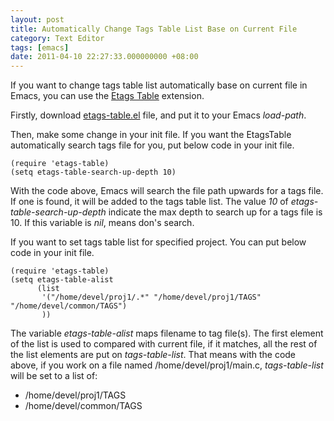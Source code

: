 ```yaml
---
layout: post
title: Automatically Change Tags Table List Base on Current File
category: Text Editor
tags: [emacs]
date: 2011-04-10 22:27:33.000000000 +08:00
---
```

If you want to change tags table list automatically base on current file in Emacs, you can use the [Etags Table](http://www.emacswiki.org/emacs/EtagsTable) extension. 

Firstly, download [etags-table.el](http://www.emacswiki.org/emacs/download/etags-table.el) file, and put it to your Emacs <var>load-path</var>.

Then, make some change in your init file. If you want the EtagsTable automatically search tags file for you, put below code in your init file.

    (require 'etags-table)
    (setq etags-table-search-up-depth 10)

With the code above, Emacs will search the file path upwards for a tags file. If one is found, it will be added to the tags table list. The value *10* of <var>etags-table-search-up-depth</var> indicate the max depth to search up for a tags file is 10. If this variable is *nil*, means don's search.

If you want to set tags table list for specified project. You can put below code in your init file.

    (require 'etags-table)
    (setq etags-table-alist
          (list
           '("/home/devel/proj1/.*" "/home/devel/proj1/TAGS" "/home/devel/common/TAGS")
           ))

The variable <var>etags-table-alist</var> maps filename to tag file(s). The first element of the list is used to compared with current file, if it matches, all the rest of the list elements are put on <var>tags-table-list</var>. That means with the code above, if you work on a file named /home/devel/proj1/main.c, <var>tags-table-list</var> will be set to a list of:

* /home/devel/proj1/TAGS
* /home/devel/common/TAGS

